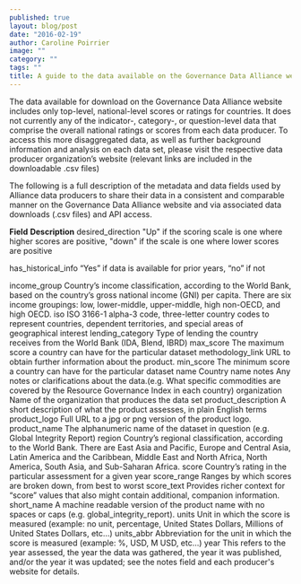 ```yaml
---
published: true
layout: blog/post
date: "2016-02-19"
author: Caroline Poirrier
image: ""
category: ""
tags: ""
title: A guide to the data available on the Governance Data Alliance website
---
```


The data available for download on the Governance Data Alliance website includes only top-level, national-level scores or ratings for countries. It does not currently any of the indicator-, category-, or question-level data that comprise the overall national ratings or scores from each data producer. To access this more disaggregated data, as well as further background information and analysis on each data set, please visit the respective data producer organization’s website (relevant links are included in the downloadable .csv files)

The following is a full description of the metadata and data fields used by Alliance data producers to share their data in a consistent and comparable manner on the Governance Data Alliance website and via associated data downloads (.csv files) and API access.


**Field**						**Description**
desired_direction				"Up" if the scoring scale is one where higher scores are 										positive, "down" if the scale is one where lower scores are 									positive

has_historical_info				“Yes” if data is available for prior years, “no” if not

income_group 					Country’s income classification, according to the World Bank, 									based on the country’s gross national income (GNI) per capita. 									There are six income groupings: low, lower-middle, upper-middle, 									high non-OECD, and high OECD.
iso
ISO 3166-1 alpha-3 code, three-letter country codes to represent countries, dependent territories, and special areas of geographical interest 
lending_category
Type of lending the country receives from the World Bank (IDA, Blend, IBRD)
max_score
The maximum score a country can have for the particular dataset
methodology_link
URL to obtain further information about the product.
min_score
The minimum score a country can have for the particular dataset
name
Country name
notes
Any notes or clarifications about the data.(e.g. What specific commodities are covered by the Resource Governance Index in each country)
organization
Name of the organization that produces the data set
product_description
A short description of what the product assesses, in plain English terms
product_logo
Full URL to a jpg or png version of the product logo.  
product_name
The alphanumeric name of the dataset in question (e.g. Global Integrity Report)
region
Country’s regional classification, according to the World Bank. There are East Asia and Pacific, Europe and Central Asia, Latin America and the Caribbean, Middle East and North Africa, North America, South Asia, and Sub-Saharan Africa.
score
Country’s rating in the particular assessment for a given year
score_range
Ranges by which scores are broken down, from best to worst
score_text
Provides richer context for “score” values that also might contain additional, companion information.
short_name
A machine readable version of the product name with no spaces or caps (e.g. global_integrity_report).
units
Unit in which the score is measured (example: no unit, percentage, United States Dollars, Millions of United States Dollars, etc…)
units_abbr
Abbreviation for the unit in which the score is measured (example: %, USD, M USD, etc…)
year
This refers to the year assessed, the year the data was gathered, the year it was published, and/or the year it was updated; see the notes field and each producer's website for details.




